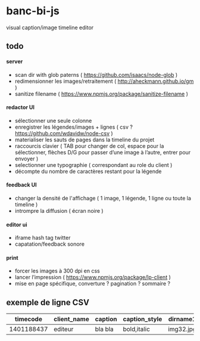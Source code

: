 banc-bi-js
==========

visual caption/image timeline editor

todo
-
#### server
- scan dir with glob paterns ( https://github.com/isaacs/node-glob )
- redimensionner les images/retraitement ( http://aheckmann.github.io/gm ) 
- sanitize filename ( https://www.npmjs.org/package/sanitize-filename ) 

#### redactor UI
- sélectionner une seule colonne
- enregistrer les légendes/images + lignes ( csv ? https://github.com/wdavidw/node-csv )
- materialiser les sauts de pages dans la timeline du projet
- raccourcis clavier ( TAB pour changer de col, espace pour la sélectionner, flèches D/G pour passer d’une image à l’autre, entrer pour envoyer )
- selectionner une typographie ( correspondant au role du client )
- décompte du nombre de caractères restant pour la légende

#### feedback UI
- changer la densité de l'affichage ( 1 image, 1 légende, 1 ligne ou toute la timeline )
- intrompre la diffusion ( écran noire )

#### editor ui
- iframe hash tag twitter
- capatation/feedback sonore

#### print
- forcer les images à 300 dpi en css
- lancer l’impression ( https://www.npmjs.org/package/lp-client )
- mise en page spécifique, converture ? pagination ? sommaire ?

exemple de ligne CSV
-

| timecode  | client_name | caption | caption_style | dirname1   | dirname2   | dirnamen   |
| --------- | ----------- | ------- | ------------- | ---------- | ---------- | ---------- |
| 1401188437| editeur     | bla bla | bold,italic    | img32.jpg | none       | nnnn.jpg   |
